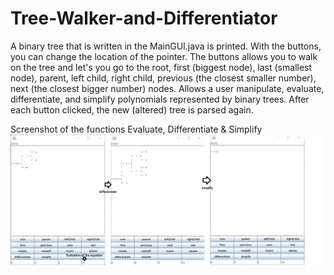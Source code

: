 # Tree-Walker-and-Differentiator
A binary tree that is written in the MainGUI.java is printed. With the buttons, you can change the location of the pointer.
The buttons allows you to walk on the tree and let's you go to the root, first (biggest node), last (smallest node), 
  parent, left child, right child, previous (the closest smaller number), next (the closest bigger number) nodes.
Allows a user manipulate, evaluate, differentiate, and simplify polynomials represented by binary trees.
After each button clicked, the new (altered) tree is parsed again.

Screenshot of the functions Evaluate, Differentiate & Simplify 
![picture](TreeWalker.png)
